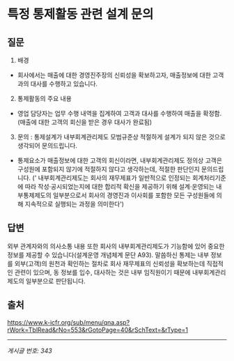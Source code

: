 # 특정 통제활동 관련 설계 문의

## 질문
1. 배경
- 회사에서는 매출에 대한 경영진주장의 신뢰성을 확보하고자, 매출정보에 대한 고객과의 대사를 수행하고 있습니다.
2. 통제활동의 주요 내용
- 영업 담당자는 업무 수행 내역을 집계하여 고객과 대사를 수행하여 매출을 확정함.
(매출에 대한 고객의 회신을 받은 경우 대사가 완료됨)
3. 문의
: 통제설계가 내부회계관리제도 모범규준상 적절하게 설계가 되지 않은 것으로 생각되어 문의드립니다.
- 통제요소가 매출정보에 대한 고객의 회신이라면, 내부회계관리제도 정의상 고객은 구성원에 포함되지 않기에
적절하지 않다고 생각하는데, 적절한 판단인지 문의드립니다.
(' 내부회계관리제도는 회사의 재무제표가 일반적으로 인정되는 회계처리기준에 따라 작성·공시되었는지에 대한 합리적 확신을
제공하기 위해 설계·운영되는 내부통제제도의 일부분으로서 회사의 경영진과 이사회를 포함한 모든 구성원들에 의해 지속적으로
실행되는 과정을 의미한다')

## 답변
외부 관계자와의 의사소통 내용 또한 회사의 내부회계관리제도가 기능함에 있어 중요한 정보를 제공할 수 있습니다(설계운영 개념체계 문단 A93). 말씀하신 통제는 내부 정보를 외부(고객)의 원천과 확인하는 절차로 회사 재무제표의 신뢰성을 확보하는데 직접적인 관련이 있으며, 동 정보를 입수, 대사하는 것은 내부 임직원이기 때문에 내부회계관리제도의 일부분으로 판단됩니다.

## 출처
https://www.k-icfr.org/sub/menu/qna.asp?rWork=TblRead&rNo=553&rGotoPage=40&rSchText=&rType=1

---
*게시글 번호: 343*
